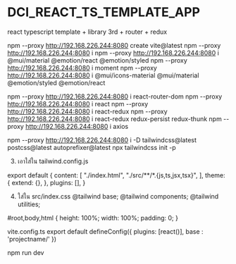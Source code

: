 # DCI_REACT_TS_TEMPLATE_APP
react typescript template + library 3rd + router + redux

npm --proxy http://192.168.226.244:8080  create vite@latest
npm --proxy http://192.168.226.244:8080 i
npm --proxy http://192.168.226.244:8080 i @mui/material @emotion/react @emotion/styled
npm --proxy http://192.168.226.244:8080 i moment
npm --proxy http://192.168.226.244:8080 i @mui/icons-material @mui/material @emotion/styled @emotion/react

npm --proxy http://192.168.226.244:8080 i react-router-dom
npm --proxy http://192.168.226.244:8080 i react
npm --proxy http://192.168.226.244:8080 i react-redux
npm --proxy http://192.168.226.244:8080 i react-redux redux-persist redux-thunk
npm --proxy http://192.168.226.244:8080 i axios




npm --proxy http://192.168.226.244:8080 i -D tailwindcss@latest postcss@latest autoprefixer@latest
npx tailwindcss init -p

3) เอาใส่ใน tailwind.config.js
  
export default {
      content: [
    "./index.html",
    "./src/**/*.{js,ts,jsx,tsx}",
    ],
    theme: {
      extend: {},
    },
    plugins: [],
  }


4) ใส่ใน src/index.css
@tailwind base;
@tailwind components;
@tailwind utilities;

#root,body,html {
  height: 100%;
  width: 100%;
  padding: 0;
}

vite.config.ts 
export default defineConfig({
  plugins: [react()],
  base : 'projectname/'
})


 npm run dev
